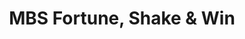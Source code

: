 ---
order: 10
title: "MBS Fortune, Shake & Win"
image: "assets/images/2013/12/MBS_thumbnail-495x400.png"
link: "http://www.mobilenowgroup.com/work/marina-bay-sands-wechat-game/"
support: "wechat"
category: "games_sort"
---
